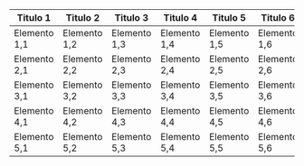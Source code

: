 <!doctype html>
<html>
<head>
  <title>Prueba de Bootstrap 5</title> 
  <meta charset="utf-8">
  <meta name="viewport" content="width=device-width, initial-scale=1, shrink-to-fit=no">
  <link href="https://cdn.jsdelivr.net/npm/bootstrap@5.0.0/dist/css/bootstrap.min.css" rel="stylesheet" integrity="sha384-wEmeIV1mKuiNpC+IOBjI7aAzPcEZeedi5yW5f2yOq55WWLwNGmvvx4Um1vskeMj0" crossorigin="anonymous">
</head>
<Body>
  <div class="container">
    <table class="table table-hover">
      <thead>
        <tr>
          <th>Titulo 1</th>  
          <th>Titulo 2</th>
          <th>Titulo 3</th>
          <th>Titulo 4</th>
          <th>Titulo 5</th>
          <th>Titulo 6</th>
        </tr>
      </thead>
      <tbody>
        <tr>
          <td>Elemento 1,1</td>
          <td>Elemento 1,2</td>
          <td>Elemento 1,3</td>
          <td>Elemento 1,4</td>
          <td>Elemento 1,5</td>
          <td>Elemento 1,6</td>
        </tr>
        <tr>
          <td>Elemento 2,1</td>
          <td>Elemento 2,2</td>
          <td>Elemento 2,3</td>
          <td>Elemento 2,4</td>
          <td>Elemento 2,5</td>
          <td>Elemento 2,6</td>
        </tr>
        <tr>
          <td>Elemento 3,1</td>
          <td>Elemento 3,2</td>
          <td>Elemento 3,3</td>
          <td>Elemento 3,4</td>
          <td>Elemento 3,5</td>
          <td>Elemento 3,6</td>
        </tr>
        <tr>
          <td>Elemento 4,1</td>
          <td>Elemento 4,2</td>
          <td>Elemento 4,3</td>
          <td>Elemento 4,4</td>
          <td>Elemento 4,5</td>
          <td>Elemento 4,6</td>
        </tr>
        <tr>
          <td>Elemento 5,1</td>
          <td>Elemento 5,2</td>
          <td>Elemento 5,3</td>
          <td>Elemento 5,4</td>
          <td>Elemento 5,5</td>
          <td>Elemento 5,6</td>
        </tr>
      </tbody>
    </table>
  </div>

</Body>

